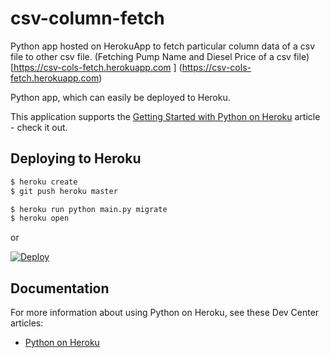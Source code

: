 # csv-column-fetch

Python app hosted on HerokuApp to fetch particular column data of a csv file to other csv file. (Fetching Pump Name and Diesel Price of a csv file) [https://csv-cols-fetch.herokuapp.com ] (https://csv-cols-fetch.herokuapp.com)

Python app, which can easily be deployed to Heroku.

This application supports the [Getting Started with Python on Heroku](https://devcenter.heroku.com/articles/getting-started-with-python) article - check it out.

## Deploying to Heroku

```sh
$ heroku create
$ git push heroku master

$ heroku run python main.py migrate
$ heroku open
```
or

[![Deploy](https://www.herokucdn.com/deploy/button.png)](https://heroku.com/deploy)

## Documentation

For more information about using Python on Heroku, see these Dev Center articles:

- [Python on Heroku](https://devcenter.heroku.com/categories/python)
